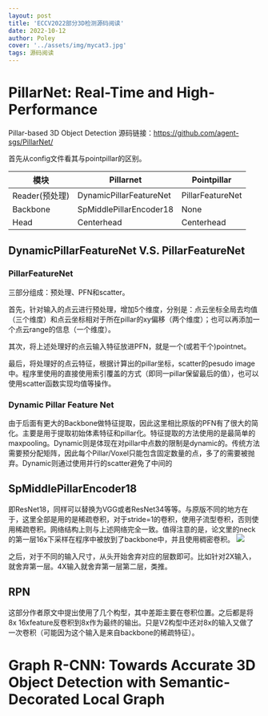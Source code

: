 ```yaml
---
layout: post
title: 'ECCV2022部分3D检测源码阅读'
date: 2022-10-12
author: Poley
cover: '../assets/img/mycat3.jpg'
tags: 源码阅读
---
```


# PillarNet: Real-Time and High-Performance
Pillar-based 3D Object Detection
源码链接：https://github.com/agent-sgs/PillarNet/

首先从config文件看其与pointpillar的区别。

| 模块 |  Pillarnet   | Pointpillar  |
| ---- | ---- | ----|
| Reader(预处理) |  DynamicPillarFeatureNet  | PillarFeatureNet |
| Backbone | SpMiddlePillarEncoder18  | None |
| Head | Centerhead  | Centerhead |

## DynamicPillarFeatureNet V.S. PillarFeatureNet
### PillarFeatureNet
三部分组成：预处理、PFN和scatter。

首先，针对输入的点云进行预处理，增加5个维度，分别是：点云坐标全局去均值（三个维度）和点云坐标相对于所在pillar的xy偏移（两个维度）；也可以再添加一个点云range的信息（一个维度）。

其次，将上述处理好的点云输入特征放进PFN，就是一个(或若干个)pointnet。

最后，将处理好的点云特征，根据计算出的pillar坐标，scatter的pesudo image中。程序里使用的直接使用索引覆盖的方式（即同一pillar保留最后的值），也可以使用scatter函数实现均值等操作。

### Dynamic Pillar Feature Net
由于后面有更大的Backbone做特征提取，因此这里相比原版的PFN有了很大的简化。主要是用于提取初始体素特征和pillar化。特征提取的方法使用的是最简单的maxpooling。Dynamic则是体现在对pillar中点数的限制是dynamic的。传统方法需要预分配矩阵，因此每个Pillar/Voxel只能包含固定数量的点，多了的需要被抛弃。Dynamic则通过使用并行的scatter避免了中间的
## SpMiddlePillarEncoder18
即ResNet18，同样可以替换为VGG或者ResNet34等等。与原版不同的地方在于，这里全部是用的是稀疏卷积，对于stride=1的卷积，使用子流型卷积，否则使用稀疏卷积。网络结构上则与上述网络完全一致。值得注意的是，论文里的neck的第一层16x下采样在程序中被放到了backbone中，并且使用稠密卷积。
![](/assets/img/20221008/PillarnetF2.jpg)


之后，对于不同的输入尺寸，从头开始舍弃对应的层数即可。比如针对2X输入，就舍弃第一层。4X输入就舍弃第一层第二层，类推。

## RPN
这部分作者原文中提出使用了几个构型，其中差距主要在卷积位置。之后都是将8x 16xfeature反卷积到8x作为最终的输出。只是V2构型中还对8x的输入又做了一次卷积（可能因为这个输入是来自backbone的稀疏特征）。


# Graph R-CNN: Towards Accurate 3D Object Detection with Semantic-Decorated Local Graph